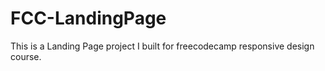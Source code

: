 # FCC-LandingPage
This is a Landing Page project I built for freecodecamp responsive design course.

